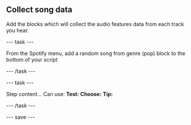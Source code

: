 ## Collect song data

Add the blocks which will collect the audio features data from each track you hear. 

--- task ---

From the Spotify menu, add a random song from genre (pop) block to the bottom of your script

--- /task ---

--- task ---

Step content... 
Can use:
**Test:**
**Choose:**
**Tip:**

--- /task ---

--- save ---